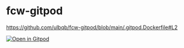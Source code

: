 # fcw-gitpod

https://github.com/ulbqb/fcw-gitpod/blob/main/.gitpod.Dockerfile#L2

[![Open in Gitpod](https://gitpod.io/button/open-in-gitpod.svg)](https://gitpod.io/#https://github.com/ulbqb/fcw-gitpod)
